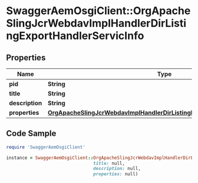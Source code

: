 # SwaggerAemOsgiClient::OrgApacheSlingJcrWebdavImplHandlerDirListingExportHandlerServicInfo

## Properties

Name | Type | Description | Notes
------------ | ------------- | ------------- | -------------
**pid** | **String** |  | [optional] 
**title** | **String** |  | [optional] 
**description** | **String** |  | [optional] 
**properties** | [**OrgApacheSlingJcrWebdavImplHandlerDirListingExportHandlerServicProperties**](OrgApacheSlingJcrWebdavImplHandlerDirListingExportHandlerServicProperties.md) |  | [optional] 

## Code Sample

```ruby
require 'SwaggerAemOsgiClient'

instance = SwaggerAemOsgiClient::OrgApacheSlingJcrWebdavImplHandlerDirListingExportHandlerServicInfo.new(pid: null,
                                 title: null,
                                 description: null,
                                 properties: null)
```


